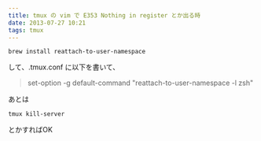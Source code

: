 ```yaml
---
title: tmux の vim で E353 Nothing in register とか出る時
date: 2013-07-27 10:21
tags: tmux
---
```


    brew install reattach-to-user-namespace

して、.tmux.conf に以下を書いて、

> set-option -g default-command "reattach-to-user-namespace -l zsh"

あとは

    tmux kill-server

とかすればOK
